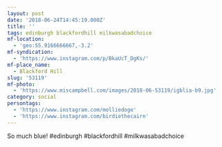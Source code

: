 ```yaml
---
layout: post
date: '2018-06-24T14:45:19.000Z'
title: ''
tags: edinburgh blackfordhill milkwasabadchoice
mf-location:
  - 'geo:55.9166666667,-3.2'
mf-syndication:
  - 'https://www.instagram.com/p/BkaUcT_DgKs/'
mf-place_name:
  - Blackford Hill
slug: '53119'
mf-photo:
  - 'https://www.miscampbell.com/images/2018-06-53119/igblia-b9.jpg'
category: social
persontags:
  - 'https://www.instagram.com/molliedoge'
  - 'https://www.instagram.com/birdiethecairn'
---
```

So much blue! #edinburgh #blackfordhill #milkwasabadchoice
